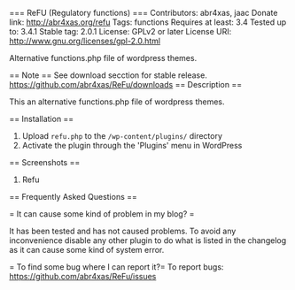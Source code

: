 === ReFU (Regulatory functions) ===
Contributors: abr4xas, jaac
Donate link: http://abr4xas.org/refu
Tags: functions
Requires at least: 3.4
Tested up to: 3.4.1
Stable tag: 2.0.1
License: GPLv2 or later
License URI: http://www.gnu.org/licenses/gpl-2.0.html

Alternative functions.php file of wordpress themes.

== Note ==
See download secction for stable release. https://github.com/abr4xas/ReFu/downloads
== Description ==

This an alternative functions.php file of wordpress themes.

== Installation ==

1. Upload `refu.php` to the `/wp-content/plugins/` directory
2. Activate the plugin through the 'Plugins' menu in WordPress

== Screenshots ==

1. Refu

== Frequently Asked Questions ==

= It can cause some kind of problem in my blog? =

It has been tested and has not caused problems. To avoid any inconvenience disable any other plugin to do what is listed in the changelog as it can cause some kind of system error.

= To find some bug where I can report it?=
To report bugs: https://github.com/abr4xas/ReFu/issues